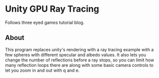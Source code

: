 # Unity GPU Ray Tracing

Follows three eyed games tutorial blog. 

 
## About

This program replaces unity's rendering with a ray tracing example with a few spheres with different specular and albedo values.
It also lets you change the number of reflections before a ray stops, so you can limit how many reflection loops there are along with some basic camera controls to let you zoom in and out with q and e. 
